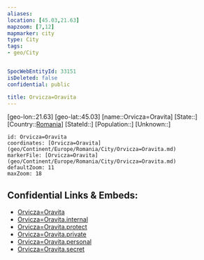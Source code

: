 ```yaml
---
aliases: 
location: [45.03,21.63]
mapzoom: [7,12] 
mapmarker: city 
type: City
tags:
- geo/City


SpocWebEntityId: 33151
isDeleted: false
confidential: public

title: Orvicza=Oravita
---
```

[geo-lon::21.63]
[geo-lat::45.03]
[name::Orvicza=Oravita]
[State::]
[Country::[Romania](geo/Continent/Europe/Romania.md)]
[StateId::]
[Population::]
[Unknown::]


```leaflet
id: Orvicza=Oravita
coordinates: [Orvicza=Oravita](geo/Continent/Europe/Romania/City/Orvicza=Oravita.md)
markerFile: [Orvicza=Oravita](geo/Continent/Europe/Romania/City/Orvicza=Oravita.md)
defaultZoom: 11 
maxZoom: 18
```


## Confidential Links & Embeds: 
- [Orvicza=Oravita](../../../../../../_public/geo/Continent/Europe/Romania/City/Orvicza=Oravita.md) 
- [Orvicza=Oravita.internal](../../../../../../_internal/geo/Continent/Europe/Romania/City/Orvicza=Oravita.internal.md) 
- [Orvicza=Oravita.protect](../../../../../../_protect/geo/Continent/Europe/Romania/City/Orvicza=Oravita.protect.md) 
- [Orvicza=Oravita.private](../../../../../../_private/geo/Continent/Europe/Romania/City/Orvicza=Oravita.private.md) 
- [Orvicza=Oravita.personal](../../../../../../_personal/geo/Continent/Europe/Romania/City/Orvicza=Oravita.personal.md) 
- [Orvicza=Oravita.secret](../../../../../../_secret/geo/Continent/Europe/Romania/City/Orvicza=Oravita.secret.md) 
